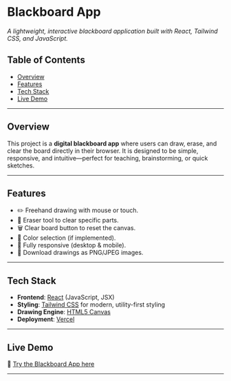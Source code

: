 # Blackboard App

_A lightweight, interactive blackboard application built with React, Tailwind CSS, and JavaScript._

## Table of Contents
- [Overview](#overview)
- [Features](#features)
- [Tech Stack](#tech-stack)
- [Live Demo](#live-demo)
 
---

## Overview
This project is a **digital blackboard app** where users can draw, erase, and clear the board directly in their browser. It is designed to be simple, responsive, and intuitive—perfect for teaching, brainstorming, or quick sketches.

---

## Features
- ✏️ Freehand drawing with mouse or touch.
- 🧹 Eraser tool to clear specific parts.
- 🗑️ Clear board button to reset the canvas.
- 🎨 Color selection (if implemented).
- 📱 Fully responsive (desktop & mobile).
- 💾 Download drawings as PNG/JPEG images.
---

## Tech Stack
- **Frontend**: [React](https://react.dev/) (JavaScript, JSX)
- **Styling**: [Tailwind CSS](https://tailwindcss.com/) for modern, utility-first styling
- **Drawing Engine**: [HTML5 Canvas](https://developer.mozilla.org/en-US/docs/Web/API/Canvas_API)
- **Deployment**: [Vercel](https://vercel.com/)

---

## Live Demo
🚀 [Try the Blackboard App here](https://black-board-2wzkqr9ug-swayam-pandeys-projects.vercel.app/)

---

